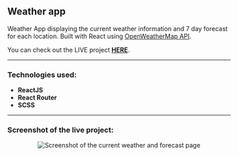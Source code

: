 ## Weather app

Weather App displaying the current weather information and 7 day forecast for each location. Built with React using [OpenWeatherMap API](https://openweathermap.org/api 'OpenWeatherMap API page').

You can check out the LIVE project [**HERE**](https://weather-app-markus-roose.netlify.app/ 'Completed Weather app project demo').

---

### Technologies used:

- **ReactJS**
- **React Router**
- **SCSS**

---

### Screenshot of the live project:

<p align="center">
<img src="https://i.imgur.com/SQLFJGV.png" alt="Screenshot of the current weather and forecast page" title="Screencapture of the deployed Weather app"/>
</p>
